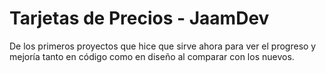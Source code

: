 # Tarjetas de Precios - JaamDev
De los primeros proyectos que hice que sirve ahora para ver el progreso y mejoría tanto en código como en diseño al comparar con los nuevos.